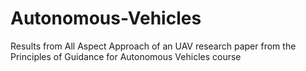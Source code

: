 # Autonomous-Vehicles
Results from All Aspect Approach of an UAV research paper from the Principles of Guidance for Autonomous Vehicles course
